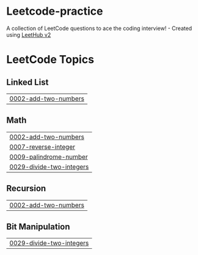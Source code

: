 # Leetcode-practice
A collection of LeetCode questions to ace the coding interview! - Created using [LeetHub v2](https://github.com/arunbhardwaj/LeetHub-2.0)

<!---LeetCode Topics Start-->
# LeetCode Topics
## Linked List
|  |
| ------- |
| [0002-add-two-numbers](https://github.com/Sujitha4-R/Leetcode-practice/tree/master/0002-add-two-numbers) |
## Math
|  |
| ------- |
| [0002-add-two-numbers](https://github.com/Sujitha4-R/Leetcode-practice/tree/master/0002-add-two-numbers) |
| [0007-reverse-integer](https://github.com/Sujitha4-R/Leetcode-practice/tree/master/0007-reverse-integer) |
| [0009-palindrome-number](https://github.com/Sujitha4-R/Leetcode-practice/tree/master/0009-palindrome-number) |
| [0029-divide-two-integers](https://github.com/Sujitha4-R/Leetcode-practice/tree/master/0029-divide-two-integers) |
## Recursion
|  |
| ------- |
| [0002-add-two-numbers](https://github.com/Sujitha4-R/Leetcode-practice/tree/master/0002-add-two-numbers) |
## Bit Manipulation
|  |
| ------- |
| [0029-divide-two-integers](https://github.com/Sujitha4-R/Leetcode-practice/tree/master/0029-divide-two-integers) |
<!---LeetCode Topics End-->